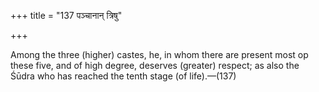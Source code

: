 +++
title = "137 पञ्चानान् त्रिषु"

+++

Among the three (higher) castes, he, in whom there are present most op these five, and of high degree, deserves (greater) respect; as also the Śūdra who has reached the tenth stage (of life).—(137)